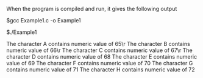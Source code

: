 When the program is compiled and run, it gives the following output

$gcc Example1.c -o Example1

$./Example1

The character A contains numeric value of 65\r
The character B contains numeric value of 66\r
The character C contains numeric value of 67\r
The character D contains numeric value of 68
The character E contains numeric value of 69
The character F contains numeric value of 70
The character G contains numeric value of 71
The character H contains numeric value of 72

